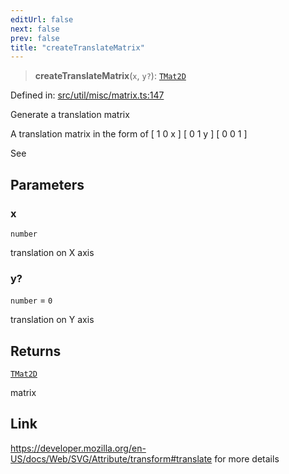 ```yaml
---
editUrl: false
next: false
prev: false
title: "createTranslateMatrix"
---
```


> **createTranslateMatrix**(`x`, `y?`): [`TMat2D`](/api/type-aliases/tmat2d/)

Defined in: [src/util/misc/matrix.ts:147](https://github.com/fabricjs/fabric.js/blob/e114448a1bce9b68a3e1bba337bc0c83a35c1aa5/src/util/misc/matrix.ts#L147)

Generate a translation matrix

A translation matrix in the form of
[ 1 0 x ]
[ 0 1 y ]
[ 0 0 1 ]

See

## Parameters

### x

`number`

translation on X axis

### y?

`number` = `0`

translation on Y axis

## Returns

[`TMat2D`](/api/type-aliases/tmat2d/)

matrix

## Link

https://developer.mozilla.org/en-US/docs/Web/SVG/Attribute/transform#translate for more details
